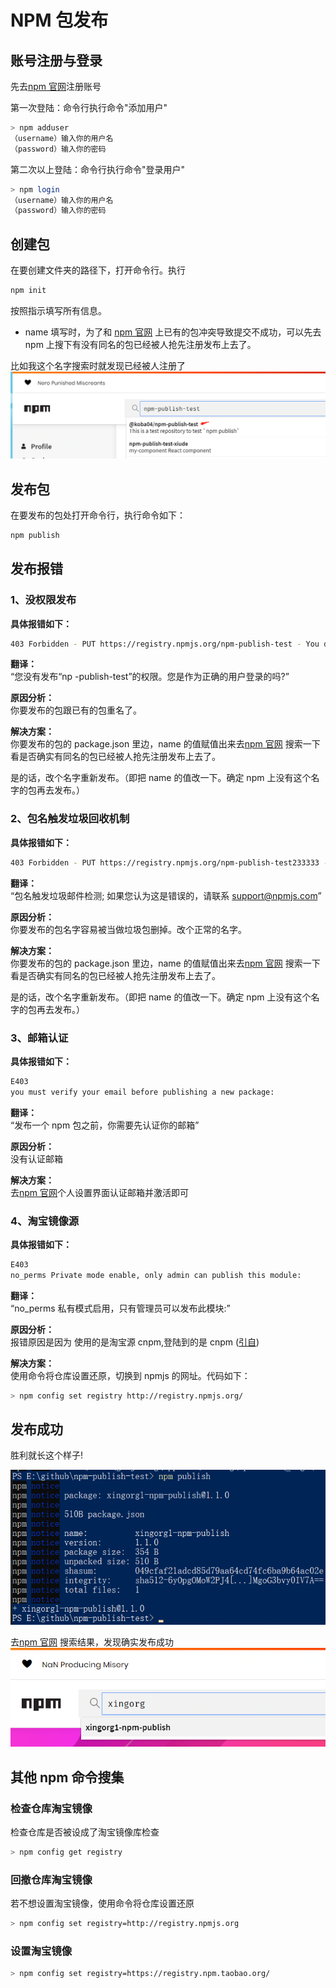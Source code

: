 # NPM 包发布

## 账号注册与登录

先去[npm 官网](https://www.npmjs.com/)注册账号

第一次登陆：命令行执行命令"添加用户"

```bash
> npm adduser
（username）输入你的用户名
（password）输入你的密码
```

第二次以上登陆：命令行执行命令"登录用户"

```bash
> npm login
（username）输入你的用户名
（password）输入你的密码
```

## 创建包

在要创建文件夹的路径下，打开命令行。执行

```bash
npm init
```

按照指示填写所有信息。

- name 填写时，为了和 [npm 官网](https://www.npmjs.com/) 上已有的包冲突导致提交不成功，可以先去 npm 上搜下有没有同名的包已经被人抢先注册发布上去了。

比如我这个名字搜索时就发现已经被人注册了
![比如我这个名字搜索时就发现已经被人注册了](./images/searchName.png)

## 发布包

在要发布的包处打开命令行，执行命令如下：

```bash
npm publish
```

## 发布报错

### 1、没权限发布

**具体报错如下：**

```bash
403 Forbidden - PUT https://registry.npmjs.org/npm-publish-test - You do not have permission to publish "npm-publish-test". Are you logged in as the correct user?
```

**翻译：**  
“您没有发布“np -publish-test”的权限。您是作为正确的用户登录的吗?”

**原因分析：**  
你要发布的包跟已有的包重名了。

**解决方案：**  
你要发布的包的 package.json 里边，name 的值赋值出来去[npm 官网](https://www.npmjs.com/) 搜索一下看是否确实有同名的包已经被人抢先注册发布上去了。

是的话，改个名字重新发布。（即把 name 的值改一下。确定 npm 上没有这个名字的包再去发布。）

### 2、包名触发垃圾回收机制

**具体报错如下：**

```bash
403 Forbidden - PUT https://registry.npmjs.org/npm-publish-test233333 - Package name triggered spam detection; if you believe this is in error, please contact support@npmjs.com
```

**翻译：**  
“包名触发垃圾邮件检测; 如果您认为这是错误的，请联系 support@npmjs.com”

**原因分析：**  
你要发布的包名字容易被当做垃圾包删掉。改个正常的名字。

**解决方案：**  
你要发布的包的 package.json 里边，name 的值赋值出来去[npm 官网](https://www.npmjs.com/) 搜索一下看是否确实有同名的包已经被人抢先注册发布上去了。

是的话，改个名字重新发布。（即把 name 的值改一下。确定 npm 上没有这个名字的包再去发布。）

### 3、邮箱认证

**具体报错如下：**

```bash
E403
you must verify your email before publishing a new package:
```

**翻译：**  
“发布一个 npm 包之前，你需要先认证你的邮箱”

**原因分析：**  
没有认证邮箱

**解决方案：**  
去[npm 官网](https://www.npmjs.com/)个人设置界面认证邮箱并激活即可

### 4、淘宝镜像源

**具体报错如下：**

```bash
E403
no_perms Private mode enable, only admin can publish this module:
```

**翻译：**  
“no_perms 私有模式启用，只有管理员可以发布此模块:”

**原因分析：**  
报错原因是因为 使用的是淘宝源 cnpm,登陆到的是 cnpm ([引自](https://www.jianshu.com/p/ce188df81540/))

**解决方案：**  
使用命令将仓库设置还原，切换到 npmjs 的网址。代码如下：

```bash
> npm config set registry http://registry.npmjs.org/
```

## 发布成功

胜利就长这个样子!

![发布成功](./images/publishSuccess.png)

去[npm 官网](https://www.npmjs.com/) 搜索结果，发现确实发布成功
![发布成功结果](./images/publishSuccessResult.png)

## 其他 npm 命令搜集

### 检查仓库淘宝镜像

检查仓库是否被设成了淘宝镜像库检查

```bash
> npm config get registry
```

### 回撤仓库淘宝镜像

若不想设置淘宝镜像，使用命令将仓库设置还原

```bash
> npm config set registry=http://registry.npmjs.org
```

### 设置淘宝镜像

```bash
> npm config set registry=https://registry.npm.taobao.org/
```
<Vssue title="【npm】npm包发布" />